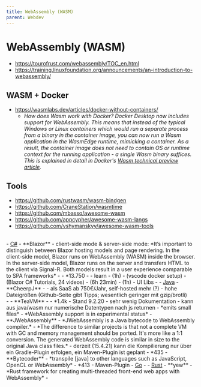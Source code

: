 ```yaml
---
title: WebAssembly (WASM)
parent: Webdev
---
```


# WebAssembly (WASM)
- <https://tourofrust.com/webassembly/TOC_en.html>
- <https://training.linuxfoundation.org/announcements/an-introduction-to-webassembly/>


## WASM + Docker
- <https://wasmlabs.dev/articles/docker-without-containers/>
  - *How does Wasm work with Docker? Docker Desktop now includes support for WebAssembly. This means that instead of the typical Windows or Linux containers which would run a separate process from a binary in the container image, you can now run a Wasm application in the WasmEdge runtime, mimicking a container. As a result, the container image does not need to contain OS or runtime context for the running application - a single Wasm binary suffices. This is explained in detail in Docker's [Wasm technical preview article](https://www.docker.com/blog/docker-wasm-technical-preview/).*


## Tools
- <https://github.com/rustwasm/wasm-bindgen>
- <https://github.com/CraneStation/wasmtime>
- <https://github.com/mbasso/awesome-wasm>
- <https://github.com/appcypher/awesome-wasm-langs>
- <https://github.com/vshymanskyy/awesome-wasm-tools>
<br/>
- <u>C#</u>
  - **Blazor**
    - client-side mode & server-side mode:
      *It’s important to distinguish between Blazor hosting models and page rendering. In the client-side model, Blazor runs on WebAssembly (WASM) inside the browser. In the server-side model, Blazor runs on the server and transfers HTML to the client via Signal-R. Both models result in a user experience comparable to SPA frameworks*
    - <https://dotnet.microsoft.com/apps/aspnet/web-apps/blazor>
    - <https://github.com/aspnet/AspNetCore/tree/master/src/Components> *13.750
    - <https://github.com/AdrienTorris/awesome-blazor>
    - learn
      - <https://www.youtube.com/watch?v=Khn7sDUSEJM> (1h)
      - <https://cloudblogs.microsoft.com/industry-blog/en-gb/cross-industry/2019/06/21/use-vs-code-remote-development-to-run-blazor-in-a-docker-container/> (vscode docker setup)
      - <https://www.youtube.com/playlist?list=PL4WEkbdagHIR0RBe_P4bai64UDqZEbQap> (Blazor C# Tutorials, 24 videos)
      - <https://www.youtube.com/watch?v=aqSinXoStAU> (6h 23min)
      - <https://www.youtube.com/watch?v=dCgqTDki-VM> (1h)
    - UI Libs
      - <https://blazor.radzen.com/>
- <u>Java</u>
  - **CheerpJ**
    - <https://leaningtech.com/pages/cheerpj.html>
    - als SaaS ab 750€/Jahr, self-hosted mehr (?)
    - hohe Dateigrößen (Github-Seite gibt Tipps; wesentlich geringer mit gzip/brotli)<br/>
      <https://github.com/leaningtech/cheerpj-meta/wiki>
    - <https://leaningtech.com/announcing-cheerpj-3-0-a-jvm-replacement-in-html5-and-webassembly-to-run-java-applications-and-applets-on-modern-browsers/>
  - **TeaVM**
    - <http://teavm.org/>
    - <https://github.com/konsoletyper/teavm> *1.4k
    - Stand 9.2.20
      - sehr wenig Dokumentation
      - kann aus java/wasm nur numerische Datentypen nach js returnen
      - *emits small files*
      - *WebAssembly support is in experimental status*
  - **JWebAssembly**
    - *JWebAssembly is a Java bytecode to WebAssembly compiler.*
    - *The difference to similar projects is that not a complete VM with GC and memory management should be ported. It's more like a 1:1 conversion. The generated WebAssembly code is similar in size to the original Java class files.*
    - derzeit (15.4.21) kann die Kompilierung nur über ein Gradle-Plugin erfolgen, ein Maven-Plugin ist geplant
    - <https://github.com/i-net-software/JWebAssembly> *435
  - **Bytecoder**
    - *transpile [java] to other languages such as JavaScript, OpenCL or WebAssembly*
    - <https://github.com/mirkosertic/Bytecoder> *413
    - Maven-Plugin
- <u>Go</u>
  - <https://github.com/golang/go/wiki/WebAssembly>
- <u>Rust</u>
  - **yew**
    - *Rust framework for creating multi-threaded front-end web apps with WebAssembly* 
    - <https://github.com/yewstack/yew>
